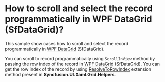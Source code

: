 # How to scroll and select the record programmatically in WPF DataGrid (SfDataGrid)?

This sample show cases how to scroll and select the record programmatically in [WPF DataGrid](https://www.syncfusion.com/wpf-controls/datagrid) (SfDataGrid).

You can scroll to record programmatically using `ScrollInView` method by passing the row index of the record in [WPF DataGrid](https://www.syncfusion.com/wpf-controls/datagrid) (SfDataGrid). You can get the row index of the record by using [ResolveToRowIndex](https://help.syncfusion.com/cr/wpf/Syncfusion.UI.Xaml.Grid.GridIndexResolver.html#Syncfusion_UI_Xaml_Grid_GridIndexResolver_ResolveToRowIndex_Syncfusion_UI_Xaml_Grid_SfDataGrid_System_Object_) extension method present in **Syncfusion.UI.Xaml.Grid.Helpers**.
